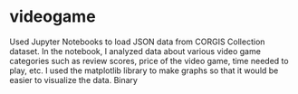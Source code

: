 # videogame
Used Jupyter Notebooks to load JSON
data from CORGIS Collection dataset. In the notebook, I analyzed data about various video
game categories such as review scores, price of the video game, time needed to play, etc. I
used the matplotlib library to make graphs so that it would be easier to visualize the data.
Binary
